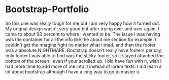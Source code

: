 # Bootstrap-Portfolio

So this one was really tough for me but I am very happy how it turned out. My orignal design wasn't very good but after trying over and over again, I came to about
90 percent to where i wanted to be. The issue i was having was the container for all the info like the about me section for example.  I couldn't get the margins right
no matter what i tried, and then the footer was a absolute NIGHTMARE. Bootstrap doesn't really have footers per say, only footer I was able to find was the sticky footer, so it stayed attached the bottom of the screen , even if your scrolled up. I did have fun with it, wish I had more time to add more of me into it instead of lorem texts.  I did learn a lot about bootstrap although I have a long way to go to master it.
